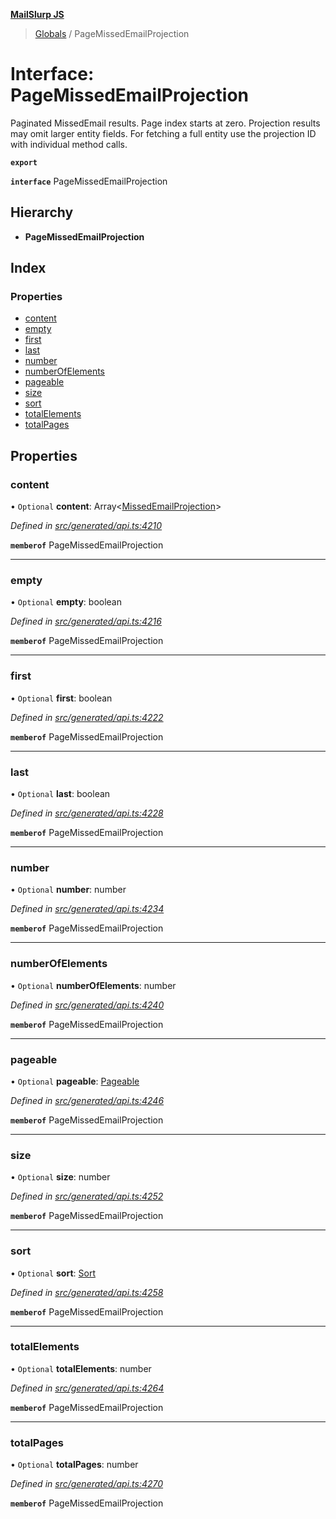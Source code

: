 **[MailSlurp JS](../README.md)**

> [Globals](../README.md) / PageMissedEmailProjection

# Interface: PageMissedEmailProjection

Paginated MissedEmail results. Page index starts at zero. Projection results may omit larger entity fields. For fetching a full entity use the projection ID with individual method calls.

**`export`** 

**`interface`** PageMissedEmailProjection

## Hierarchy

* **PageMissedEmailProjection**

## Index

### Properties

* [content](pagemissedemailprojection.md#content)
* [empty](pagemissedemailprojection.md#empty)
* [first](pagemissedemailprojection.md#first)
* [last](pagemissedemailprojection.md#last)
* [number](pagemissedemailprojection.md#number)
* [numberOfElements](pagemissedemailprojection.md#numberofelements)
* [pageable](pagemissedemailprojection.md#pageable)
* [size](pagemissedemailprojection.md#size)
* [sort](pagemissedemailprojection.md#sort)
* [totalElements](pagemissedemailprojection.md#totalelements)
* [totalPages](pagemissedemailprojection.md#totalpages)

## Properties

### content

• `Optional` **content**: Array\<[MissedEmailProjection](missedemailprojection.md)>

*Defined in [src/generated/api.ts:4210](https://github.com/mailslurp/mailslurp-client/blob/c5e5f20/src/generated/api.ts#L4210)*

**`memberof`** PageMissedEmailProjection

___

### empty

• `Optional` **empty**: boolean

*Defined in [src/generated/api.ts:4216](https://github.com/mailslurp/mailslurp-client/blob/c5e5f20/src/generated/api.ts#L4216)*

**`memberof`** PageMissedEmailProjection

___

### first

• `Optional` **first**: boolean

*Defined in [src/generated/api.ts:4222](https://github.com/mailslurp/mailslurp-client/blob/c5e5f20/src/generated/api.ts#L4222)*

**`memberof`** PageMissedEmailProjection

___

### last

• `Optional` **last**: boolean

*Defined in [src/generated/api.ts:4228](https://github.com/mailslurp/mailslurp-client/blob/c5e5f20/src/generated/api.ts#L4228)*

**`memberof`** PageMissedEmailProjection

___

### number

• `Optional` **number**: number

*Defined in [src/generated/api.ts:4234](https://github.com/mailslurp/mailslurp-client/blob/c5e5f20/src/generated/api.ts#L4234)*

**`memberof`** PageMissedEmailProjection

___

### numberOfElements

• `Optional` **numberOfElements**: number

*Defined in [src/generated/api.ts:4240](https://github.com/mailslurp/mailslurp-client/blob/c5e5f20/src/generated/api.ts#L4240)*

**`memberof`** PageMissedEmailProjection

___

### pageable

• `Optional` **pageable**: [Pageable](pageable.md)

*Defined in [src/generated/api.ts:4246](https://github.com/mailslurp/mailslurp-client/blob/c5e5f20/src/generated/api.ts#L4246)*

**`memberof`** PageMissedEmailProjection

___

### size

• `Optional` **size**: number

*Defined in [src/generated/api.ts:4252](https://github.com/mailslurp/mailslurp-client/blob/c5e5f20/src/generated/api.ts#L4252)*

**`memberof`** PageMissedEmailProjection

___

### sort

• `Optional` **sort**: [Sort](sort.md)

*Defined in [src/generated/api.ts:4258](https://github.com/mailslurp/mailslurp-client/blob/c5e5f20/src/generated/api.ts#L4258)*

**`memberof`** PageMissedEmailProjection

___

### totalElements

• `Optional` **totalElements**: number

*Defined in [src/generated/api.ts:4264](https://github.com/mailslurp/mailslurp-client/blob/c5e5f20/src/generated/api.ts#L4264)*

**`memberof`** PageMissedEmailProjection

___

### totalPages

• `Optional` **totalPages**: number

*Defined in [src/generated/api.ts:4270](https://github.com/mailslurp/mailslurp-client/blob/c5e5f20/src/generated/api.ts#L4270)*

**`memberof`** PageMissedEmailProjection
